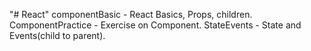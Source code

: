 "# React" 
componentBasic - React Basics, Props, children.
ComponentPractice - Exercise on Component.
StateEvents - State and Events(child to parent).
